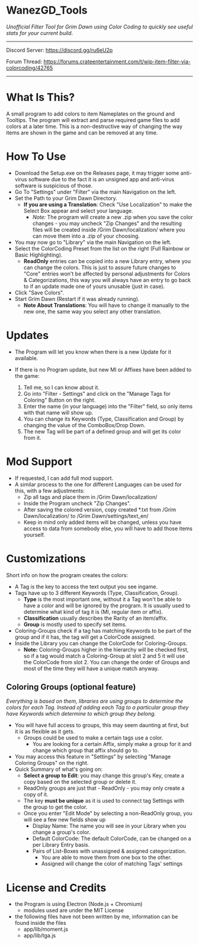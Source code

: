 # WanezGD_Tools

*Unofficial Filter Tool for Grim Dawn using Color Coding to quickly see useful stats for your current build*.

---

Discord Server: https://discord.gg/ru6eU2p

Forum Thread: https://forums.crateentertainment.com/t/wip-item-filter-via-colorcoding/42765

---

# What Is This?

A small program to add colors to item Nameplates on the ground and Tooltips. The program will extract and parse required game files to add colors at a later time. This is a non-destructive way of changing the way items are shown in the game and can be removed at any time.

# How To Use

* Download the Setup.exe on the Releases page, it may trigger some anti-virus software due to the fact it is an unsigned app and anti-virus software is suspicious of those.
* Go To "Settings" under "Filter" via the main Navigation on the left.
* Set the Path to your Grim Dawn Directory.
  * **If you are using a Translation**: Check "Use Localization" to make the Select Box appear and select your language. 
    * *Note:* The program will create a new .zip when you save the color changes - you may uncheck "Zip Changes" and the resulting files will be created inside /Grim Dawn/localization/ where you can move them into a .zip of your choosing.
* You may now go to "Library" via the main Navigation on the left.
* Select the ColorCoding Preset from the list on the right (Full Rainbow or Basic Highlighting).
  * **ReadOnly** entries can be copied into a new Library entry, where you can change the colors. This is just to assure future changes to "Core" entries won't be affected by personal adjustments for Colors & Categorizations, this way you will always have an entry to go back to if an update made one of yours unusable (just in case).
* Click "Save Colors".
* Start Grim Dawn (Restart if it was already running).
  * **Note About Translations**: You will have to change it manually to the new one, the same way you select any other translation.

# Updates
* The Program will let you know when there is a new Update for it available.

* If there is no Program update, but new MI or Affixes have been added to the game:

  1. Tell me, so I can know about it.
  1. Go into "Filter - Settings" and click on the "Manage Tags for Coloring" Button on the right.
  1. Enter the name (in your language) into the "Filter" field, so only items with that name will show up.
  1. You can change its Keywords (Type, Classification and Group) by changing the value of the ComboBox/Drop Down.
  1. The new Tag will be part of a defined group and will get its color from it.

# Mod Support

* If requested, I can add full mod support.
* A similar process to the one for different Languages can be used for this, with a few adjustments:
  * Zip all tags and place them in /Grim Dawn/localization/
  * Inside the Program uncheck "Zip Changes".
  * After saving the colored version, copy created *.txt from /Grim Dawn/localization/ to /Grim Dawn/settings/text_en/
  * Keep in mind only added items will be changed, unless you have access to data from somebody else, you will have to add those items yourself.

# Customizations

Short info on how the program creates the colors:

* A Tag is the key to access the text output you see ingame.
* Tags have up to 3 different Keywords (Type, Classification, Group).
  * **Type** is the most important one, without it a Tag won't be able to have a color and will be ignored by the program. It is usually used to determine what kind of tag it is (MI, regular item or affix).
  * **Classification** usually describes the Rarity of an item/affix.
  * **Group** is mostly used to specify set items.
* Coloring-Groups check if a tag has matching Keywords to be part of the group and if it has, the tag will get a ColorCode assigned.
* Inside the Library you can change the ColorCode for Coloring-Groups.
  * **Note:** Coloring-Groups higher in the hierarchy will be checked first, so if a tag would match a Coloring-Group at slot 2 and 5 it will use the ColorCode from slot 2. You can change the order of Groups and most of the time they will have a unique match anyway.

## Coloring Groups (optional feature)

*Everything is based on them, libraries are using groups to determine the colors for each Tag. Instead of adding each Tag to a particular group they have Keywords which determine to which group they belong.*

* You will have full access to groups, this may seem daunting at first, but it is as flexible as it gets.
  * Groups could be used to make a certain tags use a color.
    * You are looking for a certain Affix, simply make a group for it and change which group that affix should go to.
* You may access this feature in "Settings" by selecting "Manage Coloring Groups" on the right.
* Quick Summary of what's going on:
  * **Select a group to Edit**: you may change this group's Key, create a copy based on the selected group or delete it.
  * ReadOnly groups are just that - ReadOnly - you may only create a copy of it.
  * The key **must be unique** as it is used to connect tag Settings with the group to get the color.
  * Once you enter "Edit Mode" by selecting a non-ReadOnly group, you will see a few new fields show up
    * Display Name: The name you will see in your Library when you change a group's color.
    * Default ColorCode: The default ColorCode, can be changed on a per Library Entry basis.
    * Pairs of List-Boxes with unassigned & assigned categorization.
      * You are able to move them from one box to the other.
      * Assigned will change the color of matching Tags' settings


# License and Credits

* the Program is using Electron (Node.js + Chromium)
  * modules used are under the MIT License
* the following files have not been written by me, information can be found inside the files
  * app/lib/moment.js
  * app/lib/tga.js
